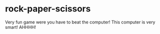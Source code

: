 # rock-paper-scissors
Very fun game were you have to beat the computer! This computer is very smart! AHHHH!
